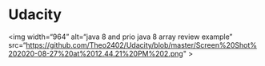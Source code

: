 # Udacity


<img width=“964” alt=“java 8 and prio java 8  array review example” src=“https://github.com/Theo2402/Udacity/blob/master/Screen%20Shot%202020-08-27%20at%2012.44.21%20PM%202.png" >

